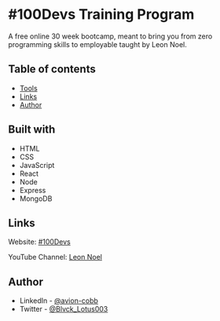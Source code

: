 # #100Devs Training Program

A free online 30 week bootcamp, meant to bring you from zero programming skills to employable taught by Leon Noel.

## Table of contents

- [Tools](#built-with)
- [Links](#links)
- [Author](#author)

## Built with

- HTML
- CSS
- JavaScript
- React
- Node
- Express
- MongoDB


## Links

Website: [#100Devs](https://leonnoel.com/100devs/)

YouTube Channel: [Leon Noel](https://www.youtube.com/@learnwithleon)

## Author

- LinkedIn - [@avion-cobb](https://www.linkedin.com/in/avion-cobb/)
- Twitter - [@Blvck_Lotus003](https://twitter.com/Blvck_Lotus003)
